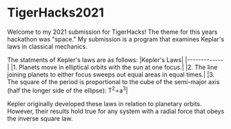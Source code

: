 # TigerHacks2021
Welcome to my 2021 submission for TigerHacks!
The theme for this years hackathon was "space." 
My submission is a program that examines Keplar's laws in classical mechanics.

The statments of Kepler's laws are as follows:
|Kepler's Laws|
|-------------|
|1. Planets move in elliptical orbits with the sun at one focus.|
|2. The line joining planets to either focus sweeps out equal areas in equal times.|
|3. The square of the period is proportional to the cube of the semi-major axis (half the longer side of the ellipse):  T<sup>2</sup>∝a<sup>3</sup>|

Kepler originally developed these laws in relation to planetary orbits. 
However, their results hold true for any system with a radial force that 
obeys the inverse square law. 

